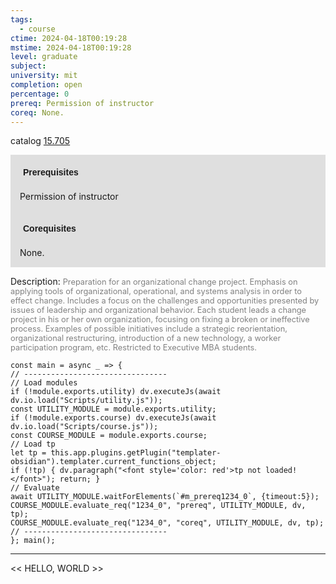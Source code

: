 ```yaml
---
tags:
  - course
ctime: 2024-04-18T00:19:28
mstime: 2024-04-18T00:19:28
level: graduate
subject: 
university: mit
completion: open
percentage: 0
prereq: Permission of instructor
coreq: None.
---
```


catalog [15.705](http://student.mit.edu/catalog/m15c.html#15.705)

<span style="display: block; padding: 15px; background-color: rgb(100, 100, 100, 0.2);"><font id="m_prereq1234_0" style="display: block; font-family: Arial, sans-serif; font-weight: bold; padding: 5px">Prerequisites</font><br><span id="prereq1234_0">Permission of instructor</span></span>
<span style="display: block; padding: 15px; background-color: rgb(100, 100, 100, 0.2);"><font id="m_coreq1234_0" style="display: block; font-family: Arial, sans-serif; font-weight: bold; padding: 5px">Corequisites</font><br><span id="coreq1234_0">None.</span></span>

<font style="">Description:</font>
<font style="color: grey; font-size: 0.8rem;">Preparation for an organizational change project. Emphasis on applying tools of organizational, operational, and systems analysis in order to effect change. Includes a focus on the challenges and opportunities presented by issues of leadership and organizational behavior. Each student leads a change project in his or her own organization, focusing on fixing a broken or ineffective process. Examples of possible initiatives include a strategic reorientation, organizational restructuring, introduction of a new technology, a worker participation program, etc. Restricted to Executive MBA students.</font>

```dataviewjs
const main = async _ => {
// --------------------------------
// Load modules
if (!module.exports.utility) dv.executeJs(await dv.io.load("Scripts/utility.js"));
const UTILITY_MODULE = module.exports.utility;
if (!module.exports.course) dv.executeJs(await dv.io.load("Scripts/course.js"));
const COURSE_MODULE = module.exports.course;
// Load tp
let tp = this.app.plugins.getPlugin("templater-obsidian").templater.current_functions_object;
if (!tp) { dv.paragraph("<font style='color: red'>tp not loaded!</font>"); return; }
// Evaluate
await UTILITY_MODULE.waitForElements(`#m_prereq1234_0`, {timeout:5});
COURSE_MODULE.evaluate_req("1234_0", "prereq", UTILITY_MODULE, dv, tp);
COURSE_MODULE.evaluate_req("1234_0", "coreq", UTILITY_MODULE, dv, tp);
// --------------------------------
}; main();
```

---

<< HELLO, WORLD >>
